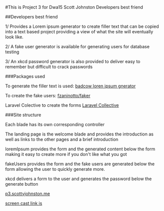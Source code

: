 #This is Project 3 for Dwa15 Scott Johnston Developers best friend

##Developers best friend

1/ Provides a Lorem ipsum generator to create filler text that can be copied into
a text based project providing a view of what the site will eventually look like.

2/ A fake user generator is available for generating users for database testing

3/ An xkcd password generator is also provided to deliver easy to remember but
difficult to crack passwords

###Packages used

To generate the filler text is used:
[badcow loren ipsum gnerator](https://packagist.org/packages/badcow/lorem-ipsum)

To create the fake users:
[fzaninotto/faker](https://packagist.org/packages/fzaninotto/faker)

Laravel Colective to create the forms
[Laravel Collective](http://laravelcollective.com/docs/5.1/html)

###Site structure

Each blade has its own corresponding controller

The landing page is the welcome blade and provides the introduction
as well as links to the other pages and a brief introduction

loremIpsum provides the form and the generated content below the form
making it easy to create more if you don't like what you got

fakeUsers provides the form and the fake users are generated below
the form allowing the user to quickly generate more.

xkcd delivers a form to the user and generates the password below the
generate button




[p3.scottvjohnston.me](http://p3.scottvjohnston.me/)

[screen cast link is](http://screencast.com/t/3eSzuQu3vaq)

